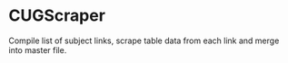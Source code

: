# CUGScraper
Compile list of subject links, scrape table data from each link and merge into master file.


